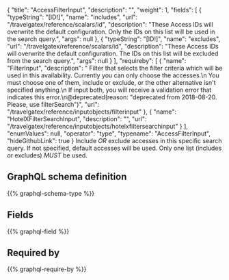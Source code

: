 {
  "title": "AccessFilterInput",
  "description": "",
  "weight": 1,
  "fields": [
    {
      "typeString": "[ID!]",
      "name": "includes",
      "url": "/travelgatex/reference/scalars/id",
      "description": "These Access IDs will overwrite the default configuration. Only the IDs on this list will be used in the search query.",
      "args": null
    },
    {
      "typeString": "[ID!]",
      "name": "excludes",
      "url": "/travelgatex/reference/scalars/id",
      "description": "These Access IDs will overwrite the default configuration. The IDs on this list will be excluded from the search query.",
      "args": null
    }
  ],
  "requireby": [
    {
      "name": "FilterInput",
      "description": " Filter that selects the filter criteria which will be used in this availability. Currently you can only choose the accesses.\n You must choose one of them, include or exclude, or the other alternative isn't specified anything.\n If input both, you will receive a validation error that indicates this error.\n@deprecated(reason: \"deprecated from 2018-08-20. Please, use filterSearch\")",
      "url": "/travelgatex/reference/inputobjects/filterinput"
    },
    {
      "name": "HotelXFilterSearchInput",
      "description": "",
      "url": "/travelgatex/reference/inputobjects/hotelxfiltersearchinput"
    }
  ],
  "enumValues": null,
  "operator": "type",
  "typename": "AccessFilterInput",
  "hideGithubLink": true
}
Include *OR* exclude accesses in this specific search query. If not specified, default accesses will be used.
Only one list (includes or excludes) *MUST* be used.
## GraphQL schema definition

{{% graphql-schema-type %}}

## Fields

{{% graphql-field %}}

## Required by

{{% graphql-require-by %}}
